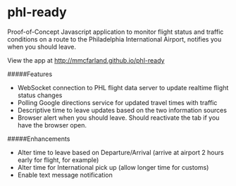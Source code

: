 phl-ready
=========

Proof-of-Concept Javascript application to monitor flight status and traffic conditions on a route to the Philadelphia International Airport, notifies you when you should leave.

View the app at http://mmcfarland.github.io/phl-ready

#####Features

* WebSocket connection to PHL flight data server to update realtime flight status changes
* Polling Google directions service for updated travel times with traffic
* Descriptive time to leave updates based on the two information sources
* Browser alert when you should leave.  Should reactivate the tab if you have the browser open.

#####Enhancements

* Alter time to leave based on Departure/Arrival (arrive at airport 2 hours early for flight, for example)
* Alter time for International pick up (allow longer time for customs)
* Enable text message notification
